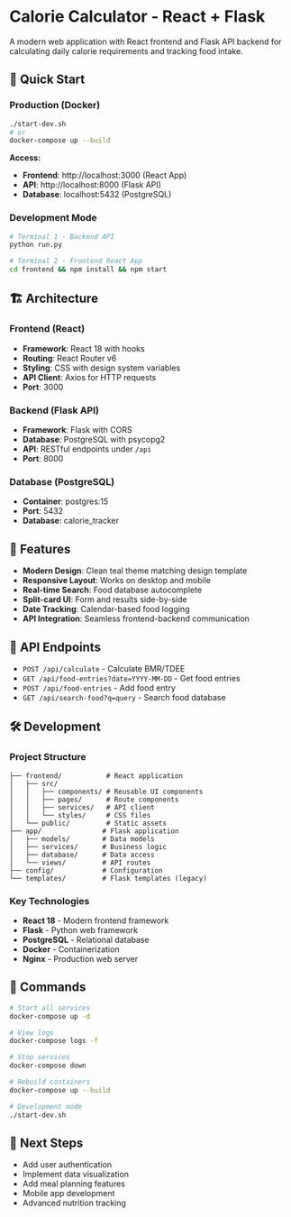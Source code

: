 # Calorie Calculator - React + Flask

A modern web application with React frontend and Flask API backend for calculating daily calorie requirements and tracking food intake.

## 🚀 Quick Start

### Production (Docker)
```bash
./start-dev.sh
# or
docker-compose up --build
```

**Access:**
- **Frontend**: http://localhost:3000 (React App)
- **API**: http://localhost:8000 (Flask API)
- **Database**: localhost:5432 (PostgreSQL)

### Development Mode
```bash
# Terminal 1 - Backend API
python run.py

# Terminal 2 - Frontend React App  
cd frontend && npm install && npm start
```

## 🏗️ Architecture

### Frontend (React)
- **Framework**: React 18 with hooks
- **Routing**: React Router v6
- **Styling**: CSS with design system variables
- **API Client**: Axios for HTTP requests
- **Port**: 3000

### Backend (Flask API)
- **Framework**: Flask with CORS
- **Database**: PostgreSQL with psycopg2
- **API**: RESTful endpoints under `/api`
- **Port**: 8000

### Database (PostgreSQL)
- **Container**: postgres:15
- **Port**: 5432
- **Database**: calorie_tracker

## 🎨 Features

- **Modern Design**: Clean teal theme matching design template
- **Responsive Layout**: Works on desktop and mobile
- **Real-time Search**: Food database autocomplete
- **Split-card UI**: Form and results side-by-side
- **Date Tracking**: Calendar-based food logging
- **API Integration**: Seamless frontend-backend communication

## 📡 API Endpoints

- `POST /api/calculate` - Calculate BMR/TDEE
- `GET /api/food-entries?date=YYYY-MM-DD` - Get food entries
- `POST /api/food-entries` - Add food entry
- `GET /api/search-food?q=query` - Search food database

## 🛠️ Development

### Project Structure
```
├── frontend/           # React application
│   ├── src/
│   │   ├── components/ # Reusable UI components
│   │   ├── pages/      # Route components
│   │   ├── services/   # API client
│   │   └── styles/     # CSS files
│   └── public/         # Static assets
├── app/               # Flask application
│   ├── models/        # Data models
│   ├── services/      # Business logic
│   ├── database/      # Data access
│   └── views/         # API routes
├── config/            # Configuration
└── templates/         # Flask templates (legacy)
```

### Key Technologies
- **React 18** - Modern frontend framework
- **Flask** - Python web framework
- **PostgreSQL** - Relational database
- **Docker** - Containerization
- **Nginx** - Production web server

## 🔧 Commands

```bash
# Start all services
docker-compose up -d

# View logs
docker-compose logs -f

# Stop services
docker-compose down

# Rebuild containers
docker-compose up --build

# Development mode
./start-dev.sh
```

## 🎯 Next Steps

- Add user authentication
- Implement data visualization
- Add meal planning features
- Mobile app development
- Advanced nutrition tracking

